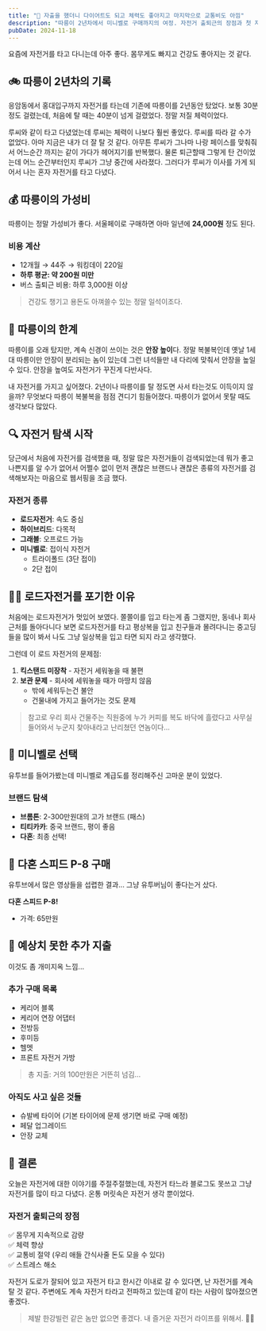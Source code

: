 ```yaml
---
title: "🚴 자출을 했더니 다이어트도 되고 체력도 좋아지고 마지막으로 교통비도 아낌"
description: "따릉이 2년차에서 미니벨로 구매까지의 여정. 자전거 출퇴근의 장점과 첫 자전거 구매 경험을 공유합니다."
pubDate: 2024-11-18
---
```


요즘에 자전거를 타고 다니는데 아주 좋다. 몸무게도 빠지고 건강도 좋아지는 것 같다. 

## 🚲 따릉이 2년차의 기록

응암동에서 홍대입구까지 자전거를 타는데 기존에 따릉이를 2년동안 탔었다. 보통 30분정도 걸렸는데, 처음에 탈 때는 40분이 넘게 걸렸었다. 정말 저질 체력이었다. 

루씨와 같이 타고 다녔었는데 루씨는 체력이 나보다 훨씬 좋았다. 루씨를 따라 갈 수가 없었다. 아마 지금은 내가 더 잘 탈 것 같다. 아무튼 루씨가 그나마 나랑 페이스를 맞춰줘서 어느순간 까지는 같이 가다가 헤어지기를 반복했다. 물론 퇴근할때 그렇게 탄 건이었는데 어느 순간부터인지 루씨가 그냥 중간에 사라졌다. 그러다가 루씨가 이사를 가게 되어서 나는 혼자 자전거를 타고 다녔다.

## 💰 따릉이의 가성비

따릉이는 정말 가성비가 좋다. 서울페이로 구매하면 아마 일년에 **24,000원** 정도 된다.

### 비용 계산
- 12개월 → 44주 → 워킹데이 220일
- **하루 평균: 약 200원 미만**
- 버스 출퇴근 비용: 하루 3,000원 이상

> 건강도 챙기고 용돈도 아껴쓸수 있는 정말 일석이조다.

## 😤 따릉이의 한계

따릉이를 오래 탔지만, 계속 신경이 쓰이는 것은 **안장 높이**다. 정말 복불복인데 옛날 1세대 따릉이만 안장이 분리되는 놈이 있는데 그런 녀석들만 내 다리에 맞춰서 안장을 높일 수 있다. 안장을 높여도 자전거가 꾸진게 다반사다.

내 자전거를 가지고 싶어졌다. 2년이나 따릉이를 탈 정도면 사서 타는것도 이득이지 않을까? 무엇보다 따릉이 복불복을 점점 견디기 힘들어졌다. 따릉이가 없어서 못탈 때도 생각보다 많았다. 

## 🔍 자전거 탐색 시작

당근에서 처음에 자전거를 검색했을 때, 정말 많은 자전거들이 검색되었는데 뭐가 좋고 나쁜지를 알 수가 없어서 어쩔수 없이 먼저 괜찮은 브랜드나 괜찮은 종류의 자전거를 검색해보자는 마음으로 웹서핑을 조금 했다.

### 자전거 종류
- **로드자전거**: 속도 중심
- **하이브리드**: 다목적
- **그래블**: 오프로드 가능
- **미니벨로**: 접이식 자전거
  - 트라이폴드 (3단 접이)
  - 2단 접이

## 🚴‍♂️ 로드자전거를 포기한 이유

처음에는 로드자전거가 멋있어 보였다. 쫄쫄이를 입고 타는게 좀 그랬지만, 동네나 회사 근처를 돌아다니다 보면 로드자전거를 타고 평상복을 입고 친구들과 몰려다니는 중고딩들을 많이 봐서 나도 그냥 일상복을 입고 타면 되지 라고 생각했다.

그런데 이 로드 자전거의 문제점:
1. **킥스탠드 미장착** - 자전거 세워놓을 때 불편
2. **보관 문제** - 회사에 세워놓을 때가 마땅치 않음
   - 밖에 세워두는건 불안
   - 건물내에 가지고 들어가는 것도 문제

> 참고로 우리 회사 건물주는 직원중에 누가 커피를 복도 바닥에 흘렸다고 사무실들어와서 누군지 찾아내라고 난리쳤던 연놈이다...

## 🛴 미니벨로 선택

유투브를 들어가봤는데 미니벨로 계급도를 정리해주신 고마운 분이 있었다.

### 브랜드 탐색
- **브롬톤**: 2-300만원대의 고가 브랜드 (패스)
- **티티카카**: 중국 브랜드, 평이 좋음
- **다혼**: 최종 선택!

## 🎯 다혼 스피드 P-8 구매

유투브에서 많은 영상들을 섭렵한 결과... 그냥 유투버님이 좋다는거 샀다.

**다혼 스피드 P-8!**
- 가격: 65만원

## 💸 예상치 못한 추가 지출

이것도 좀 개미지옥 느낌... 

### 추가 구매 목록
- 케리어 블록
- 케리어 연장 어댑터
- 전방등
- 후미등
- 헬멧
- 프론트 자전거 가방

> 총 지출: 거의 100만원은 거뜬히 넘김...

### 아직도 사고 싶은 것들
- 슈발베 타이어 (기본 타이어에 문제 생기면 바로 구매 예정)
- 페달 업그레이드
- 안장 교체

## 🎉 결론

오늘은 자전거에 대한 이야기를 주절주절했는데, 자전거 타느라 블로그도 못쓰고 그냥 자전거를 많이 타고 다녔다. 온통 머릿속은 자전거 생각 뿐이었다. 

### 자전거 출퇴근의 장점
✅ 몸무게 지속적으로 감량  
✅ 체력 향상  
✅ 교통비 절약 (우리 애들 간식사줄 돈도 모을 수 있다)  
✅ 스트레스 해소  

자전거 도로가 잘되어 있고 자전거 타고 한시간 이내로 갈 수 있다면, 난 자전거를 계속 탈 것 같다. 주변에도 계속 자전거 타라고 전파하고 있는데 같이 타는 사람이 많아졌으면 좋겠다. 

> 제발 한강빌런 같은 놈만 없으면 좋겠다. 내 즐거운 자전거 라이프를 위해서. 🚴‍♂️